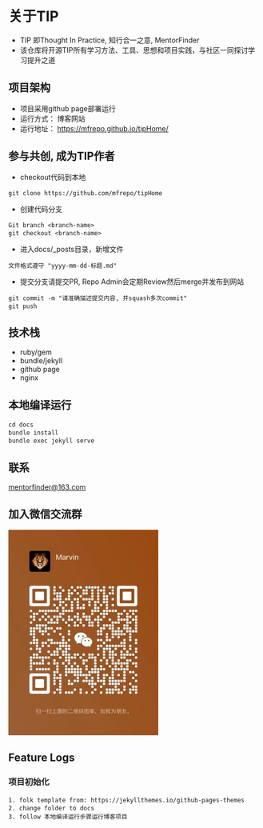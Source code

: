 # 关于TIP
* TIP 即Thought In Practice, 知行合一之意, MentorFinder
* 该仓库将开源TIP所有学习方法、工具、思想和项目实践，与社区一同探讨学习提升之道

## 项目架构
* 项目采用github page部署运行 
* 运行方式： 博客网站 
* 运行地址： https://mfrepo.github.io/tipHome/

## 参与共创, 成为TIP作者
* checkout代码到本地
```shell
git clone https://github.com/mfrepo/tipHome 
```
* 创建代码分支
```shell
Git branch <branch-name>
git checkout <branch-name>
```
* 进入docs/_posts目录，新增文件 
```text
文件格式遵守 "yyyy-mm-dd-标题.md"
```
* 提交分支请提交PR, Repo Admin会定期Review然后merge并发布到网站
```shell
git commit -m "请准确描述提交内容, 并squash多次commit"
git push
```

## 技术栈
* ruby/gem  
* bundle/jekyll
* github page
* nginx

## 本地编译运行
```shell
cd docs
bundle install
bundle exec jekyll serve
```

## 联系
mentorfinder@163.com

## 加入微信交流群
![](img/contact.jpeg )


## Feature Logs

### 项目初始化
```text
1. folk template from: https://jekyllthemes.io/github-pages-themes
2. change folder to docs
3. follow 本地编译运行步骤运行博客项目
```
